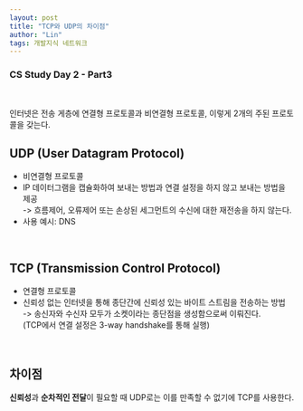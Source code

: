 ```yaml
---
layout: post
title: "TCP와 UDP의 차이점"
author: "Lin"
tags: 개발지식 네트워크
---
```

### CS Study Day 2 - Part3

<br>

인터넷은 전송 게층에 연결형 프로토콜과 비연결형 프로토콜, 이렇게 2개의 주된 프로토콜을 갖는다. 
<br>

## UDP (User Datagram Protocol)
- 비연결형 프로토콜 
- IP 데이터그램을 캡슐화하여 보내는 방법과 연결 설정을 하지 않고 보내는 방법을 제공 <br>
-> 흐름제어, 오류제어 또는 손상된 세그먼트의 수신에 대한 재전송을 하지 않는다. <br>
- 사용 예시: DNS

<br>

## TCP (Transmission Control Protocol)
- 연결형 프로토콜
- 신뢰성 없는 인터넷을 통해 종단간에 신뢰성 있는 바이트 스트림을 전송하는 방법 <br>
-> 송신자와 수신자 모두가 소켓이라는 종단점을 생성함으로써 이뤄진다. <br>
(TCP에서 연결 설정은 3-way handshake를 통해 실행)

<br>

## 차이점
**신뢰성**과 **순차적인 전달**이 필요할 때 UDP로는 이를 만족할 수 없기에 TCP를 사용한다.











